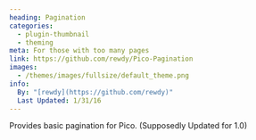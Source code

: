```yaml
---
heading: Pagination
categories:
  - plugin-thumbnail
  - theming
meta: For those with too many pages
link: https://github.com/rewdy/Pico-Pagination
images:
  - /themes/images/fullsize/default_theme.png
info:
  By: "[rewdy](https://github.com/rewdy)"
  Last Updated: 1/31/16
---
```

Provides basic pagination for Pico. (Supposedly Updated for 1.0)
